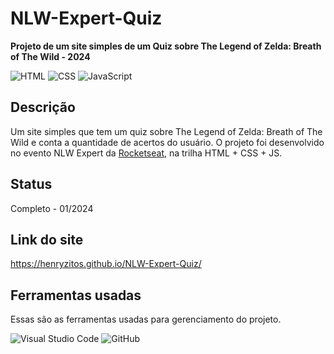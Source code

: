 # NLW-Expert-Quiz

**Projeto de um site simples de um Quiz sobre The Legend of Zelda: Breath of The Wild - 2024**

![HTML](https://img.shields.io/badge/HTML-E34F26?style=for-the-badge&logo=html5&logoColor=white)
![CSS](https://img.shields.io/badge/CSS-1572B6?style=for-the-badge&logo=css3&logoColor=white)
![JavaScript](https://img.shields.io/badge/JavaScript-323330?style=for-the-badge&logo=javascript&logoColor=F7DF1E)

## Descrição
Um site simples que tem um quiz sobre The Legend of Zelda: Breath of The Wild e conta a quantidade de acertos do usuário.
O projeto foi desenvolvido no evento NLW Expert da [Rocketseat](https://www.rocketseat.com.br), na trilha HTML + CSS + JS.

## Status
Completo - 01/2024

## Link do site
https://henryzitos.github.io/NLW-Expert-Quiz/

## Ferramentas usadas
Essas são as ferramentas usadas para gerenciamento do projeto.

![Visual Studio Code](https://img.shields.io/badge/Visual%20Studio%20Code-0078d7.svg?style=for-the-badge&logo=visual-studio-code&logoColor=white)
![GitHub](https://img.shields.io/badge/github-%23121011.svg?style=for-the-badge&logo=github&logoColor=white)
